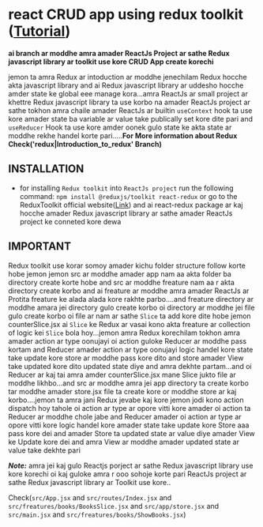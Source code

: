 # react CRUD app using redux toolkit ([Tutorial](https://www.youtube.com/watch?v=No1FYwxK6Es&list=PLgH5QX0i9K3rGtitufynBKMy5gAFpa1y8&index=89))


**ai branch ar moddhe amra amader ReactJs Project ar sathe Redux javascript library ar toolkit use kore CRUD App create korechi**

jemon ta amra Redux ar intoduction ar moddhe jenechilam Redux hocche akta javascript library and ai Redux javascript library ar uddesho hocche amder state ke global eee manage kora...amra ReactJs ar small project ar khettre Redux javascript library ta use korbo na amader ReactJs project ar sathe tokhon amra chaile amader ReactJs  ar builtin ```useContext``` hook ta use kore amader state ba variable ar value take publically set kore dite pari and  ```useReducer``` Hook ta use kore amder oonek gulo state ke akta state ar moddhe rekhe handel korte pari.....**For More information about Redux Check('redux|Introduction_to_redux' Branch)**


## INSTALLATION 

* for installing ```Redux toolkit``` into ```ReactJs project``` run the following command: ```npm install @reduxjs/toolkit react-redux``` or go to the ReduxToolkit official website([Link](https://redux-toolkit.js.org/tutorials/quick-start#usage-summary)) and ai react-redux package ar kaj hocche amader Redux javascript library ar sathe amader ReactJs project ke conneted kore dewa

## IMPORTANT

Redux toolkit use korar somoy amader kichu folder structure follow korte hobe jemon jemon src ar moddhe amader app nam aa akta folder ba directory create korte hobe and src ar moddhe freature nam aa r akta directory create korbo  and ai freature ar moddhe amra amader ReactJs ar Protita freature ke alada alada kore rakhte parbo....and freature directory ar moddhe amara jei directory gulo create korbo oi directory ar moddhe jei file gulo create korbo oi file ar nam ar sathe ```Slice``` ta add kore dite hobe jemon counterSlice.jsx ai  ```Slice``` ke Redux ar vasai kono akta freature ar  collection of logic kei ```Slice``` bola hoy...jemon amra  Redux korechilam tokhon amra amader action ar type oonujayi oi action guloke Reducer ar moddhe pass kortam and Reducer amader action ar type oonujayi logic handel kore state take update kore store ar moddhe pass kore dito and store amader View take updated kore dito updated state diye and amra dekhte partam...and oi Reducer ar kaj tai amra amder counterSlice.jsx mane Slice jukto file ar moddhe likhbo...and src ar moddhe amra jei app directory ta create korbo tar moddhe amader store.jsx file ta create kore or moddhe store ar kaj korbo....jemon ta amra jani Redux jevabe kaj kore jemon jodi kono action dispatch hoy tahole oi action ar type ar opore vitti kore amader oi action ta Reducer ar moddhe chole jabe and Reducer amader oi action ar type ar opore vitti kore logic handel kore amader state take update kore Store aaa pass kore dei and amader Store ta updated state ar value diye amader View ke Update kore dei and amra View ar moddhe amader updated state ar value take dekhte pari  


***Note:***  amra jei kaj gulo Reactjs porject ar sathe Redux javascript library use kore korechi oi kaj guloke amra r ooo sohoje korte pari ReactJs project ar sathe Redux javascript library ar Toolkit use kore..


Check(```src/App.jsx``` and ```src/routes/Index.jsx``` and ```src/freatures/books/BooksSlice.jsx``` and ```src/app/store.jsx``` and  ```src/main.jsx``` and  ```src/freatures/books/ShowBooks.jsx```)
